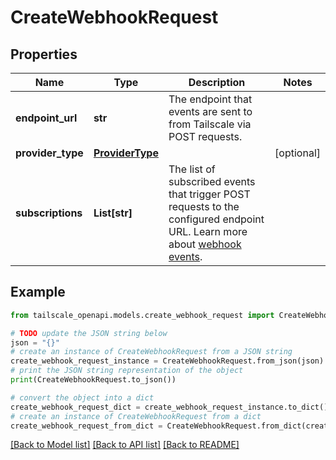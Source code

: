 # CreateWebhookRequest


## Properties

Name | Type | Description | Notes
------------ | ------------- | ------------- | -------------
**endpoint_url** | **str** | The endpoint that events are sent to from Tailscale via POST requests.  | 
**provider_type** | [**ProviderType**](ProviderType.md) |  | [optional] 
**subscriptions** | **List[str]** | The list of subscribed events that trigger POST requests to the configured endpoint URL. Learn more about [webhook events](/kb/1213/webhooks#events).  | 

## Example

```python
from tailscale_openapi.models.create_webhook_request import CreateWebhookRequest

# TODO update the JSON string below
json = "{}"
# create an instance of CreateWebhookRequest from a JSON string
create_webhook_request_instance = CreateWebhookRequest.from_json(json)
# print the JSON string representation of the object
print(CreateWebhookRequest.to_json())

# convert the object into a dict
create_webhook_request_dict = create_webhook_request_instance.to_dict()
# create an instance of CreateWebhookRequest from a dict
create_webhook_request_from_dict = CreateWebhookRequest.from_dict(create_webhook_request_dict)
```
[[Back to Model list]](../README.md#documentation-for-models) [[Back to API list]](../README.md#documentation-for-api-endpoints) [[Back to README]](../README.md)


